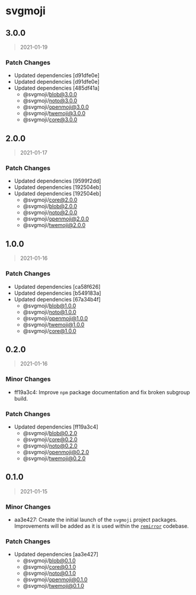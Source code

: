 # svgmoji

## 3.0.0

> 2021-01-19

### Patch Changes

- Updated dependencies [d91dfe0e]
- Updated dependencies [d91dfe0e]
- Updated dependencies [485df41a]
  - @svgmoji/blob@3.0.0
  - @svgmoji/noto@3.0.0
  - @svgmoji/openmoji@3.0.0
  - @svgmoji/twemoji@3.0.0
  - @svgmoji/core@3.0.0

## 2.0.0

> 2021-01-17

### Patch Changes

- Updated dependencies [9599f2dd]
- Updated dependencies [192504eb]
- Updated dependencies [192504eb]
  - @svgmoji/core@2.0.0
  - @svgmoji/blob@2.0.0
  - @svgmoji/noto@2.0.0
  - @svgmoji/openmoji@2.0.0
  - @svgmoji/twemoji@2.0.0

## 1.0.0

> 2021-01-16

### Patch Changes

- Updated dependencies [ca58f626]
- Updated dependencies [b549183a]
- Updated dependencies [67a34b4f]
  - @svgmoji/blob@1.0.0
  - @svgmoji/noto@1.0.0
  - @svgmoji/openmoji@1.0.0
  - @svgmoji/twemoji@1.0.0
  - @svgmoji/core@1.0.0

## 0.2.0

> 2021-01-16

### Minor Changes

- ff19a3c4: Improve `npm` package documentation and fix broken subgroup build.

### Patch Changes

- Updated dependencies [ff19a3c4]
  - @svgmoji/blob@0.2.0
  - @svgmoji/core@0.2.0
  - @svgmoji/noto@0.2.0
  - @svgmoji/openmoji@0.2.0
  - @svgmoji/twemoji@0.2.0

## 0.1.0

> 2021-01-15

### Minor Changes

- aa3e427: Create the initial launch of the `svgmoji` project packages. Improvements will be added as it is used within the [`remirror`](https://remirror.io) codebase.

### Patch Changes

- Updated dependencies [aa3e427]
  - @svgmoji/blob@0.1.0
  - @svgmoji/core@0.1.0
  - @svgmoji/noto@0.1.0
  - @svgmoji/openmoji@0.1.0
  - @svgmoji/twemoji@0.1.0
